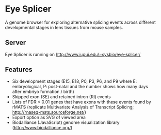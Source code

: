 # Eye Splicer

A genome browser for exploring alternative splicing events across different developmental stages in lens tissues from mouse samples.

## Server

Eye Splicer is running on http://www.iupui.edu/~sysbio/eye-splicer/

## Features

* Six development stages (E15, E18, P0, P3, P6, and P9 where E: embryological, P: post-natal and the number shows how many days after embriyo formation / birth)
* Skipped exon (SE) and retained intron (RI) events
* Lists of FDR < 0.01 genes that have exons with these events found by rMATS (replicate Multivariate Analysis of Transcript Splicing; http://rnaseq-mats.sourceforge.net/)
* Export option as SVG of viewed area
* Biodalliance (JavaScript) genome visualization library (http://www.biodalliance.org/)
